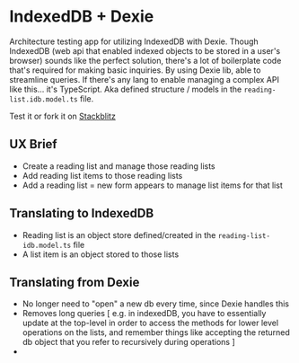 # IndexedDB + Dexie
Architecture testing app for utilizing IndexedDB with Dexie. Though IndexedDB (web api that enabled indexed objects to be stored in a user's browser) sounds like the perfect solution, 
there's a lot of boilerplate code that's required for making basic inquiries. By using Dexie lib, able to streamline queries. If there's any lang to enable managing a complex API like this... it's TypeScript. Aka defined structure / models 
in the `reading-list.idb.model.ts` file.

Test it or fork it on [Stackblitz](https://stackblitz.com/edit/angular-ivy-agkmc4?file=src/app/models/reading-list-idb.model.ts)

## UX Brief
* Create a reading list and manage those reading lists
* Add reading list items to those reading lists
* Add a reading list = new form appears to manage list items for that list

## Translating to IndexedDB
* Reading list is an object store defined/created in the `reading-list-idb.model.ts` file
* A list item is an object stored to those lists

## Translating from Dexie
* No longer need to "open" a new db every time, since Dexie handles this
* Removes long queries [ e.g. in indexedDB, you have to essentially update at the top-level in order to access the methods for lower level operations on the lists, and remember things like accepting the returned db object that you refer to recursively during operations ]
* 